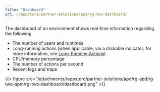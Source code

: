 ```yaml
---
title: "Dashboard"
url: //appstore/partner-solutions/apd/rg-two-dashboard/
---
```


The dashboard of an environment shows real-time information regarding the following

* The number of users and runtimes
* Long-running actions (when applicable, via a clickable indicator; for more information, see [Long-Running Actions](//appstore/partner-solutions/apd/rg-two-long-running-actions/))
* CPU/memory percentage
* The number of actions per second
* Recent logs and traps

{{< figure src="/attachments//appstore/partner-solutions/apd/rg-apd/rg-two-apm/rg-two-dashboard/dashboard.png" >}}
